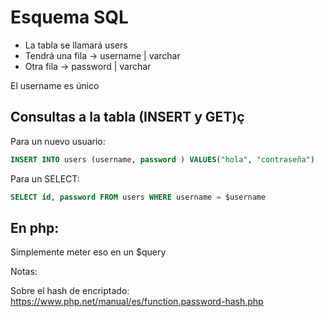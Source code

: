 # Esquema SQL 

- La tabla se llamará users
- Tendrá una fila -> username | varchar
- Otra fila -> password | varchar

El username es único

## Consultas a la tabla (INSERT y GET)ç

Para un nuevo usuario:

```sql
INSERT INTO users (username, password ) VALUES("hola", "contraseña")
```

Para un SELECT:

```sql
SELECT id, password FROM users WHERE username = $username
```

## En php:

Simplemente meter eso en un $query 



Notas:

Sobre el hash de encriptado: https://www.php.net/manual/es/function.password-hash.php

